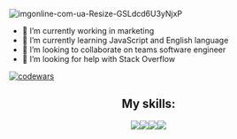 <!--![Screenshot]()-->
![imgonline-com-ua-Resize-GSLdcd6U3yNjxP](https://user-images.githubusercontent.com/34629679/212005155-c06bb1f5-44e9-4d06-90c5-0b19e69b15c3.png)

<!--
### Hi every 👋
-->
<!--
**razor262/razor262** is a ✨ _special_ ✨ repository because its `README.md` (this file) appears on your GitHub profile.

Here are some ideas to get you started:-->

- 🔭 I’m currently working in marketing
- 🌱 I’m currently learning JavaScript and English language
- 👯 I’m looking to collaborate on teams software engineer
- 🤔 I’m looking for help with Stack Overflow

<!--
- 💬 Ask me about 24.work@bk.ru
-->
<!--
![Top Langs](https://github-readme-stats.vercel.app/api/top-langs/?username=razor262&layout=compact) 
![Anurag's GitHub stats](https://github-readme-stats.vercel.app/api?username=razor262&count_private=true&hide=contribs,issues&show_icons=true)-->

 [![codewars](https://www.codewars.com/users/_Seven_/badges/large)](https://www.codewars.com/users/_Seven_) 
<!--
 ![gopher dancing](./se7en.gif)-->
<!--
- 📫 How to reach me: 24.work@bk.ru-->
<!--
- 😄 Pronouns: ...
- ⚡ Fun fact: ...
-->

<h2 align="center">My skills:</h2>

<div align="center"><img align="center" src="https://img.shields.io/badge/HTML-fa485a?style=for-the-badge&logo=html5&logoColor=white"/><img align="center" src="https://img.shields.io/badge/CSS-35b7fc?style=for-the-badge&logo=CSS3&logoColor=white"/><img align="center" src="https://img.shields.io/badge/Sass-ed74e1?style=for-the-badge&logo=Sass&logoColor=white"/><img align="center" src="https://img.shields.io/badge/JavaScript-f7f55c?style=for-the-badge&logo=JavaScript&logoColor=black"/></div>
<br>
